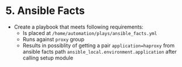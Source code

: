# 5. Ansible Facts

* Create a playbook that meets following requirements:
    * Is placed at `/home/automation/plays/ansible_facts.yml` 
    * Runs against `proxy` group
    * Results in possiblity of getting a pair `application=haproxy` from ansible facts path `ansible_local.environment.application` after calling setup module
